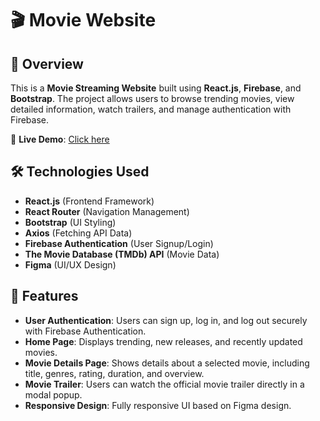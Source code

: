 # 🎬 Movie Website

## 📌 Overview
This is a **Movie Streaming Website** built using **React.js**, **Firebase**, and **Bootstrap**. The project allows users to browse trending movies, view detailed information, watch trailers, and manage authentication with Firebase.

🔗 **Live Demo**: [Click here](https://salmasnawi.github.io/Movie-Streaming/)

## 🛠️ Technologies Used
- **React.js** (Frontend Framework)
- **React Router** (Navigation Management)
- **Bootstrap** (UI Styling)
- **Axios** (Fetching API Data)
- **Firebase Authentication** (User Signup/Login)
- **The Movie Database (TMDb) API** (Movie Data)
- **Figma** (UI/UX Design)

## 🎥 Features
- **User Authentication**: Users can sign up, log in, and log out securely with Firebase Authentication.
- **Home Page**: Displays trending, new releases, and recently updated movies.
- **Movie Details Page**: Shows details about a selected movie, including title, genres, rating, duration, and overview.
- **Movie Trailer**: Users can watch the official movie trailer directly in a modal popup.
- **Responsive Design**: Fully responsive UI based on Figma design.

